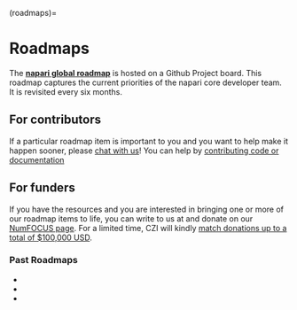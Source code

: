 (roadmaps)=

# Roadmaps

The [**napari global roadmap**](https://github.com/orgs/napari/projects/24/views/2?pane=info) is hosted on a Github Project board. This roadmap captures the current priorities of the napari core developer team. It is revisited every six months.

## For contributors

If a particular roadmap item is important to you and you want to help make it happen sooner, please [chat with us](https://napari.zulipchat.com/)! You can help by [contributing code or documentation](https://napari.org/dev/developers/index.html)

## For funders

If you have the resources and you are interested in bringing one or more of our roadmap items to life, you can write to us at [](napari-steering-council@googlegroups.com) and donate on our [NumFOCUS page](https://numfocus.org/donate-to-napari). For a limited time, CZI will kindly [match donations up to a total of $100,000 USD](https://chanzuckerberg.com/science/programs-resources/imaging/napari/seeding-sustainability-for-the-napari-project/).

### Past Roadmaps

- [](0_4.md)
- [](0_3_retrospective.md)
- [](0_3.md)
